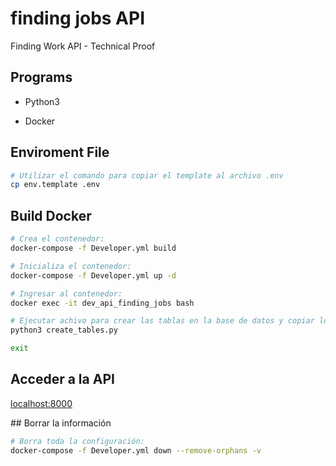 # finding jobs API

Finding Work API - Technical Proof

## Programs

- Python3

- Docker

## Enviroment File

```bash
# Utilizar el comando para copiar el template al archivo .env
cp env.template .env
```

## Build Docker

```bash
# Crea el contenedor:
docker-compose -f Developer.yml build

# Inicializa el contenedor:
docker-compose -f Developer.yml up -d

# Ingresar al contenedor:
docker exec -it dev_api_finding_jobs bash

# Ejecutar achivo para crear las tablas en la base de datos y copiar los datos a la BD:
python3 create_tables.py

exit
```

## Acceder a la API

[localhost:8000](http://localhost:8000/)

## Borrar la información

```bash
# Borra toda la configuración:
docker-compose -f Developer.yml down --remove-orphans -v
```
